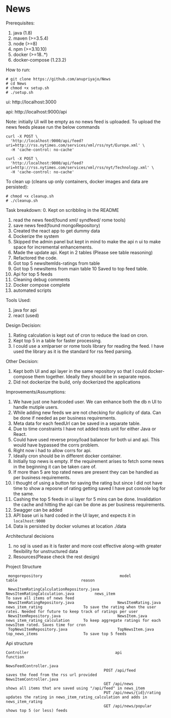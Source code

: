 # News

Prerequisites:
1. java (1.8)
2. maven (>=3.5.4)
3. node (>=8)
4. npm (>=3.10.10)
5. docker (>=18..*)
6. docker-compose (1.23.2)

How to run:
```
# git clone https://github.com/anupriyajo/News
# cd News
# chmod +x setup.sh
# ./setup.sh
```
ui: http://localhost:3000

api: http://localhost:9000/api

Note: initially UI will be empty as no news feed is uploaded. To upload the news feeds please run the below commands

```
curl -X POST \
  'http://localhost:9000/api/feed?uri=http://rss.nytimes.com/services/xml/rss/nyt/Europe.xml' \
  -H 'cache-control: no-cache'
```
```
curl -X POST \
  'http://localhost:9000/api/feed?uri=http://rss.nytimes.com/services/xml/rss/nyt/Technology.xml' \
  -H 'cache-control: no-cache'
```

To clean up (cleans up only containers, docker images and data are persisted):
```
# chmod +x cleanup.sh
# ./cleanup.sh
```


Task breakdown:
0. Kept on scribbling in the README
1. read the news feed(found xml/ syndfeed/ rome tools)
2. save news feed(found mongoRepository) 
3. Created the react app to get dummy data
4. Dockerize the system 
5. Skipped the admin panel but kept in mind to make the api n ui to make space for incremental enhancements.
6. Made the update api. Kept in 2 tables (Please see table reasoning)
7. Refactored the code.
8. Got top 5 newsItemIds-ratings from table
9. Got top 5 newsItems from main table
10 Saved to top feed table.
11. Api for top 5 feeds
12. Cleaning debug comments
13. Docker compose complete
14. automated scripts
  
Tools Used:
1. java for api
2. react (used)
     
Design Decision:
1. Rating calculation is kept out of cron to reduce the load on cron.
2. Kept top 5 in a table for faster processing.
3. I could use a xmlparser or rome tools library for reading the feed. I have used the library as it is the standard for rss feed parsing.

Other Decision:
1. Kept both UI and api layer in the same repository so that I could docker-compose them together. Ideally they should be in separate repos. 
2. Did not dockerize the build, only dockerized the applications
     
Improvements/Assumptions:
 1. We have just one hardcoded user. We can enhance both the db n UI to handle mutiple users.
 2. While adding new feeds we are not checking for duplicity of data. Can be done if needed as per business requirements.
 3. Meta data for each feedUrl can be saved in a separate table.
 4. Due to time constraints I have not added tests unit for either Java or React.
 5. Could have used reverse proxy/load balancer for both ui and api. This would have bypassed the corrs problem.
 6. Right now i had to allow corrs for api.
 7. Ideally cron should be in different docker container.
 8. Initially top news is empty. If the requirement arises to fetch some news in the beginning it can be taken care of.
 9. If more than 5 are top rated news are present they can be handled as per business requirements.
 10. I thought of using a button for saving the rating but since I did not have time to show a reposne of rating getting saved I have put console log for the same.
 11. Cashing the top 5 feeds in ui layer for 5 mins can be done. Invalidation the cache and hitting the api can be done as per business requirements.
 12. Swagger can be added
 13. API base uri is hard coded in the UI layer, and expects it in `localhost:9000`
 14. Data is persisted by docker volumes at location ./data
      
Architectural decisions
 1. no sql is used as it is faster and more cost effective along-with greater flexibility for unstructured data
 2. Resources(Please check the rest design)
         
Project Structure 

     mongorepository                                  model                                  table                            reason  
     
     NewsItemRatingCalculationRepository.java        NewsItemRatingCalculation.java         news_item                         To save all items of news feed
     NewsItemRatingRepository.java                   NewsItemRating.java                    news_item_rating                  To save the rating when the user rates. Needed for future to keep track of ratings per user
     NewsItemRepository.java                         NewsItem.java                          news_item_rating_calculation      To keep aggregate ratings for each newsItem rated. Saves time for cron
     TopNewsItemRepository.java                      TopNewsItem.java                       top_news_items                    To save top 5 feeds
     
Api structure

    Controller                                      api                                 function

    NewsFeedController.java      
                                               POST /api/feed                              saves the feed from the rss url provided
    NewsItemController.java
                                               GET /api/news                               shows all items that are saved using "/api/feed" in news_item
                                               PUT /api/news/{id}/rating                   updates the rating in news_item_rating_calculation and adds in news_item_rating 
                                               GET /api/news/popular                       shows top 5 (or less) feeds
                                               


               
               
          
